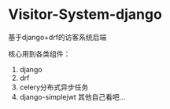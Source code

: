 # Visitor-System-django
基于django+drf的访客系统后端

核心用到各类组件：
1. django
2. drf
3. celery分布式异步任务
4. django-simplejwt
其他自己看吧...
